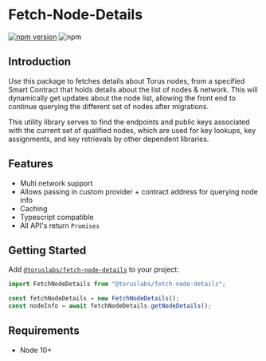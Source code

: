 # Fetch-Node-Details

[![npm version](https://badge.fury.io/js/%40toruslabs%2Ffetch-node-details.svg)](https://badge.fury.io/js/%40toruslabs%2Ffetch-node-details)
![npm](https://img.shields.io/npm/dw/@toruslabs/fetch-node-details)

## Introduction

Use this package to fetches details about Torus nodes, from a specified Smart Contract that holds details about the list of nodes & network.
This will dynamically get updates about the node list, allowing the front end to continue querying the different set of nodes after migrations.

This utility library serves to find the endpoints and public keys associated
with the current set of qualified nodes, which are used for key lookups, key
assignments, and key retrievals by other dependent libraries.

## Features

- Multi network support
- Allows passing in custom provider + contract address for querying node info
- Caching
- Typescript compatible
- All API's return `Promises`

## Getting Started

Add [`@toruslabs/fetch-node-details`](https://www.npmjs.com/package/@toruslabs/fetch-node-details) to your project:

```js
import FetchNodeDetails from "@toruslabs/fetch-node-details";

const fetchNodeDetails = new FetchNodeDetails();
const nodeInfo = await fetchNodeDetails.getNodeDetails();
```

## Requirements

- Node 10+
